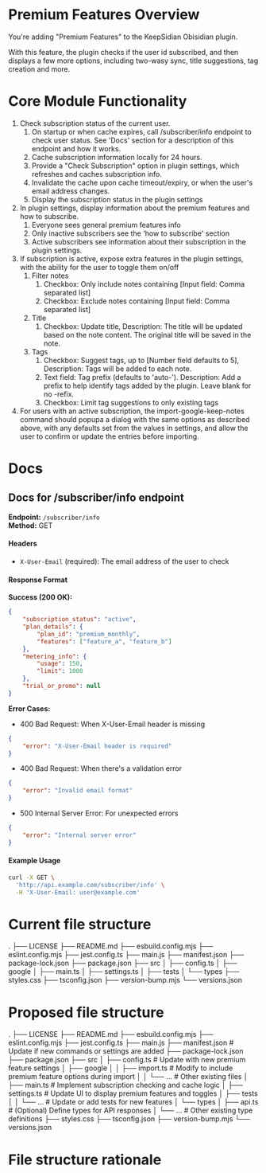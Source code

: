 # Premium Features Overview
You're adding "Premium Features" to the KeepSidian Obisidian plugin. 

With this feature, the plugin checks if the user id subscribed, and then displays a few more options, including two-wasy sync, title suggestions, tag creation and more.

# Core Module Functionality
1. Check subscription status of the current user.
    1. On startup or when cache expires, call /subscriber/info endpoint to check user status. See 'Docs' section for a description of this endpoint and how it works.
    2. Cache subscription information locally for 24 hours.
    3. Provide a "Check Subscription" option in plugin settings, which refreshes and caches subscription info.
    4. Invalidate the cache upon cache timeout/expiry, or when the user's email address changes.
    5. Display the subscription status in the plugin settings
2. In plugin settings, display information about the premium features and how to subscribe.
    1. Everyone sees general premium features info
    2. Only inactive subscribers see the 'how to subscribe' section
    3. Active subscribers see information about their subscription in the plugin settings.
3. If subscription is active, expose extra features in the plugin settings, with the ability for the user to toggle them on/off
    1. Filter notes 
        1. Checkbox: Only include notes containing [Input field: Comma separated list]
        2. Checkbox: Exclude notes containing [Input field: Comma separated list]
    2. Title
        1. Checkbox: Update title, Description: The title will be updated based on the note content. The original title will be saved in the note.
    3. Tags
        1. Checkbox: Suggest tags, up to [Number field defaults to 5], Description: Tags will be added to each note.
        2. Text field: Tag prefix (defaults to 'auto-'). Description: Add a prefix to help identify tags added by the plugin. Leave blank for no -refix.
        3. Checkbox: Limit tag suggestions to only existing tags
4. For users with an active subscription, the import-google-keep-notes command should popupa a dialog with the same options as described above, with any defaults set from the values in settings, and allow the user to confirm or update the entries before importing.

# Docs

## Docs for /subscriber/info endpoint

**Endpoint:** `/subscriber/info`  
**Method:** GET 

#### Headers
- `X-User-Email` (required): The email address of the user to check

#### Response Format

**Success (200 OK):**
```json
{
    "subscription_status": "active",
    "plan_details": {
        "plan_id": "premium_monthly",
        "features": ["feature_a", "feature_b"]
    },
    "metering_info": {
        "usage": 150,
        "limit": 1000
    },
    "trial_or_promo": null
}
```

**Error Cases:**
- 400 Bad Request: When X-User-Email header is missing
```json
{
    "error": "X-User-Email header is required"
}
```
- 400 Bad Request: When there's a validation error
```json
{
    "error": "Invalid email format"
}
```
- 500 Internal Server Error: For unexpected errors
```json
{
    "error": "Internal server error"
}
```

#### Example Usage

```bash
curl -X GET \
  'http://api.example.com/subscriber/info' \
  -H 'X-User-Email: user@example.com'
```

# Current file structure 
.
├── LICENSE
├── README.md
├── esbuild.config.mjs
├── eslint.config.mjs
├── jest.config.ts
├── main.js
├── manifest.json
├── package-lock.json
├── package.json
├── src
│   ├── config.ts
│   ├── google
│   ├── main.ts
│   ├── settings.ts
│   ├── tests
│   └── types
├── styles.css
├── tsconfig.json
├── version-bump.mjs
└── versions.json

# Proposed file structure
.
├── LICENSE
├── README.md
├── esbuild.config.mjs
├── eslint.config.mjs
├── jest.config.ts
├── main.js
├── manifest.json           # Update if new commands or settings are added
├── package-lock.json
├── package.json
├── src
│   ├── config.ts           # Update with new premium feature settings
│   ├── google
│   │   ├── import.ts       # Modify to include premium feature options during import
│   │   └── ...             # Other existing files
│   ├── main.ts             # Implement subscription checking and cache logic
│   ├── settings.ts         # Update UI to display premium features and toggles
│   ├── tests
│   │   └── ...             # Update or add tests for new features
│   └── types
│       ├── api.ts          # (Optional) Define types for API responses
│       └── ...             # Other existing type definitions
├── styles.css
├── tsconfig.json
├── version-bump.mjs
└── versions.json

# File structure rationale